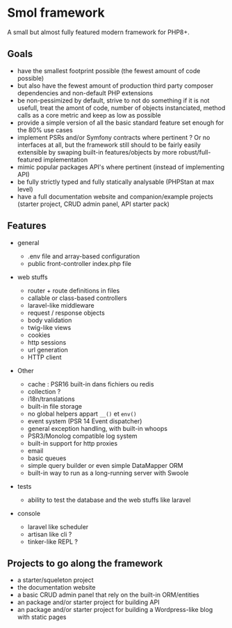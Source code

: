 
# Smol framework

A small but almost fully featured modern framework for PHP8+.

## Goals

- have the smallest footprint possible (the fewest amount of code possible)
- but also have the fewest amount of production third party composer dependencies and non-default PHP extensions
- be non-pessimized by default, strive to not do something if it is not usefull, treat the amont of code, number of objects instanciated, method calls as a core metric and keep as low as possible 
- provide a simple version of all the basic standard feature set enough for the 80% use cases
- implement PSRs and/or Symfony contracts where pertinent ? Or no interfaces at all, but the framework still should to be fairly easily extensible by swaping built-in features/objects by more robust/full-featured implementation
- mimic popular packages API's where pertinent (instead of implementing API)
- be fully strictly typed and fully statically analysable (PHPStan at max level)
- have a full documentation website and companion/example projects (starter project, CRUD admin panel, API starter pack)

## Features

- general
	- .env file and array-based configuration
	- public front-controller index.php file

- web stuffs
	- router + route definitions in files
	- callable or class-based controllers
	- laravel-like middleware
	- request / response objects
	- body validation
	- twig-like views
	- cookies
	- http sessions
	- url generation
	- HTTP client

- Other
	- cache : PSR16 built-in dans fichiers ou redis
	- collection ?
	- i18n/translations
	- built-in file storage
	- no global helpers appart  `__()` et `env()`
	- event system (PSR 14 Event dispatcher)
	- general exception handling, with built-in whoops
	- PSR3/Monolog compatible log system
	- built-in support for http proxies
	- email
	- basic queues
	- simple query builder or even simple DataMapper ORM
	- built-in way to run as a long-running server with Swoole

- tests
    - ability to test the database and the web stuffs like laravel

- console
	- laravel like scheduler
	- artisan like cli ?
	- tinker-like REPL ?

## Projects to go along the framework

- a starter/squeleton project
- the documentation website
- a basic CRUD admin panel that rely on the built-in ORM/entities
- an package and/or starter project for building API
- an package and/or starter project for building a Wordpress-like blog with static pages
